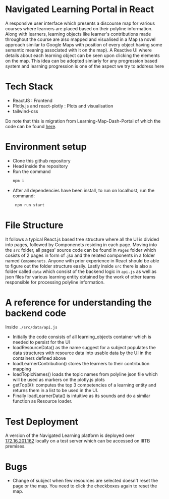 # Navigated Learning Portal in React

A responsive user interface which presents a discourse map for various courses where learners are placed based on their polyline information. Along with learners, learning objects like learner's contributions made throughout the course are also mapped and visualised in a Map (a novel approach similar to Google Maps with position of every object having some semantic meaning associated with it on the map). A Reactive UI where details about each learning object can be seen upon clicking the elements on the map. This idea can be adopted simiarly for any progression based system and learning progression is one of the aspect we try to address here

# Tech Stack

- ReactJS : Frontend
- Plotly.js and react-plotly : Plots and visualisation
- tailwind-css

Do note that this is migration from Learning-Map-Dash-Portal of which the code can be found [here](https://github.com/WSL-IIITB/Learning-Map-Dash-Portal/tree/mvp1).

# Environment setup

- Clone this github repository
- Head inside the repository
- Run the command
  ```sh
  npm i
  ```
- After all dependencies have been install, to run on localhost, run the command:
  ```sh
   npm run start
  ```

# File Structure

It follows a typical React.js based tree structure where all the UI is divided into pages, followed by Componenets residing in each page. Moving into the `src` folder, all pages' source code can be found in `Pages` folder which cosists of 2 pages in form of .jsx and the related components in a folder named `Componenets`. Anyone with prior experience in React should be able to figure out the folder structure easily. Lastly inside `src` there is also a folder called `data` which consist of the backend logic in `api.js` as well as json files for various learning entity obtained by the work of other teams responsible for processing polyline information.

# A reference for understanding the backend code

Inside `./src/data/api.js`

- Initially the code consists of all learning_objects container which is needed to persist for the UI
- loadResourceData() as the name suggest for a subject populates the data structures with resource data into usable data by the UI in the containers defined above
- loadLearnerContribution() stores the learners to their contribution mapping
- loadTopicNames() loads the topic names from polyline json file which will be used as markers on the plotly.js plots
- getTop3(): computes the top 3 competencies of a learning entity and returns them in a list to be used in the UI.
- Finally loadLearnerData() is intuitive as its sounds and do a similar function as Resource loader.

# Test Deployment

A version of the Navigated Learning platform is deployed over [172.16.201.162](https://172.16.201.162) locally on a test server which can be accessed on IIITB premises.

# Bugs

- Change of subject when few resources are selected doesn't reset the page or the map. You need to click the checkboxes again to reset the map.
